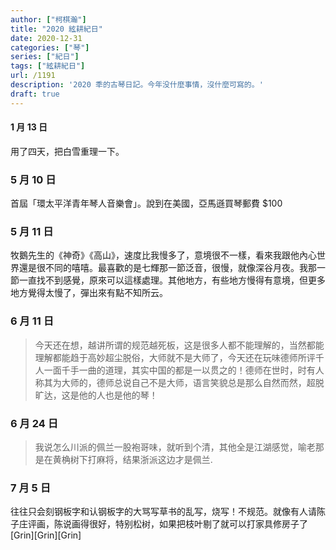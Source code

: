 ```yaml
---
author: ["柯棋瀚"]
title: "2020 絃耕紀日"
date: 2020-12-31
categories: ["琴"]
series: ["紀日"]
tags: ["絃耕紀日"]
url: /1191
description: '2020 秊的古琴日記。今年没什麼事情，沒什麼可寫的。'
draft: true
---
```


#### 1 月 13 日

用了四天，把<v>白雪</v>重理一下。

### 5 月 10 日

首屆「環太平洋青年琴人音樂會」。說到在美國，亞馬遜買琴郵費 $100

### 5 月 11 日

牧鵝先生的《神奇》《高山》，速度比我慢多了，意境很不一樣，看來我跟他內心世界還是很不同的嘻嘻。最喜歡的是七輝那一節泛音，很慢，就像深谷月夜。我那一節一直找不到感覺，原來可以這樣處理。其他地方，有些地方慢得有意境，但更多地方覺得太慢了，彈出來有點不知所云。

### 6 月 11 日

> 今天还在想，越讲所谓的规范越死板，这是很多人都不能理解的，当然都能理解都能趋于高妙超尘脱俗，大师就不是大师了，今天还在玩味德师所评千人一面千手一曲的道理，其实中国的都是一以贯之的！德师在世时，时有人称其为大师的，德师总说自己不是大师，语言笑貌总是那么自然而然，超脱旷达，这是他的人也是他的琴！

### 6 月 24 日

> 我说怎么川派的佩兰一股袍哥味，就听到个清，其他全是江湖感觉，喻老那是在黄桷树下打麻将，结果浙派这边才是佩兰.

### 7 月 5 日

往往只会刻钢板字和认钢板字的大骂写草书的乱写，烧写！不规范。就像有人请陈子庄评画，陈说画得很好，特别松树，如果把枝叶剔了就可以打家具修房子了[Grin][Grin][Grin]